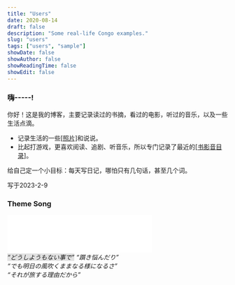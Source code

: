 ```yaml
---
title: "Users"
date: 2020-08-14
draft: false
description: "Some real-life Congo examples."
slug: "users"
tags: ["users", "sample"]
showDate: false
showAuthor: false
showReadingTime: false
showEdit: false
---
```

### 嗨-----!

<div>
你好！这是我的博客，主要记录读过的书摘，看过的电影，听过的音乐，以及一些生活点滴。

<ul>
<li>记录生活的一些<a href="https://iris.to/happyhah">[照片]</a>和说说。</li>
<li>比起打游戏，更喜欢阅读、追剧、听音乐，所以专门记录了最近的<a href="https://godpen.bearblog.dev">[书影音目录]</a>。</li>
</ul>
<p>给自己定一个小目标：每天写日记，哪怕只有几句话，甚至几个词。</p>
<p>写于2023-2-9</p>
</div>

### Theme Song

<div>
<iframe frameborder="no" border="0" marginwidth="0" marginheight="0" width=330 height=86 src="//music.163.com/outchain/player?type=2&id=30394746&auto=0&height=66"></iframe>
<figcaption>
    <em>
        <span style="background-color:rgb(225,225,225);">“どうしようもない事で”</span>
        “躓き悩んだり”
        <br>
        “でも明日の風吹くままなる様になるさ”
        <br>
        “それが旅する理由だから”
    </em>
</figcaption>
</div>

